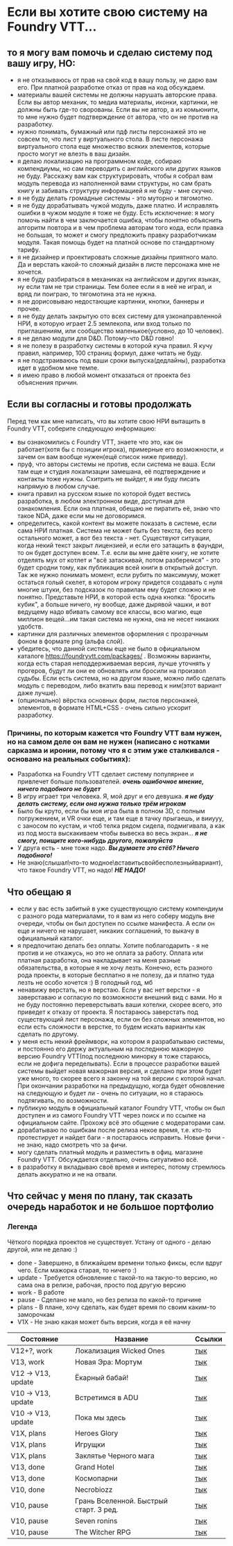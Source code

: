 # Если вы хотите свою систему на Foundry VTT...

## то я могу вам помочь и сделаю систему под вашу игру, НО:

- я не отказываюсь от прав на свой код в вашу пользу, не дарю вам его. При платной разработке отказ от прав на код обсуждаем.
- материалы вашей системы не должны нарушать авторские права. Если вы автор механик, то медиа материалы, иконки, картинки, не должны быть где-то сворованы. Если вы не автор, а из комьюнити, то мне нужно будет подтверждение от автора, что он не против на разработку.
- нужно понимать, бумажный или пдф листы персонажей это не совсем то, что лист у виртуального стола. В листе персонажа виртуального стола еще множество всяких элементов, которые просто могут не влезть в ваш дизайн.
- я делаю локализацию на программном коде, собираю компендиумы, но сам переводить с английского или других языков не буду. Расскажу вам как структурировать, чтобы я собрал вам модуль перевода из наполненной вами структуры, но сам брать книгу и забивать структуру информацией я не буду - мне скучно.
- я не буду делать громадные системы - это муторно и тягомотно.
- я не буду дорабатывать чужой модуль, даже платно. И исправлять ошибки в чужом модуле я тоже не буду. Есть исключение: я могу помочь найти в чем заключается ошибка, чтобы понятно объяснить алгоритм повтора и в чем проблема авторам того кода, если правка не большая, то может и смогу предложить правку разработчикам модуля. Такая помощь будет на платной основе по стандартному тарифу.
- я не дизайнер и проектировать сложные дизайны приятного мало. Да и верстать какой-то сложный дизайн в листе персонажа мне не хочется.
- я не буду разбираться в механиках на английском и других языках, ну если там не три страницы. Тем более если я в неё не играл, и вряд ли поиграю, то тягомотина эта не нужна.
- я не дорисовываю недостающие картинки, кнопки, баннеры и прочее.
- я не буду делать закрытую ото всех систему для узконаправленной НРИ, в которую играет 2.5 землекопа, или вход только по приглашениям, или сообщество маленькое(условно, до 10 человек).
- я не делаю модули для D&D. Потому-что D&D говно!
- я не полезу в разработку системы в которой куча правил. Я кучу правил, например, 100 страниц формул, даже читать не буду.
- я не подстраиваюсь под ваши сроки выпуска(дедлайны), разработка идет в удобном мне темпе.
- я имею право в любой момент отказаться от проекта без объяснения причин.

## Если вы согласны и готовы продолжать

Перед тем как мне написать, что вы хотите свою НРИ вытащить в Foundry VTT, соберите следующую информацию:

- вы ознакомились с Foundry VTT, знаете что это, как он работает(хотя бы с позиции игрока), примерные его возможности, и зачем он вам вообще нужен(ещё список ниже приведу).  
- пруф, что авторы системы не против, если система не ваша. Если там еще и студия локализации замешана, её подтверждение и контакты тоже нужны. Схитрить не выйдет, я им буду писать напрямую в любом случае. 
- книга правил на русском языке по которой будет вестись разработка, в любом электронном виде, доступная для ознакомления. Если она платная, обещаю не пиратить её, знаю что такое NDA, даже если мы не договоримся.
- определитесь, какой контент вы можете показать в системе, если сама НРИ платная. Система не может быть без текста, без всего остального может, а вот без текста - нет. Существуют ситуации, когда некий текст закрыт лицензией, и если его затащить в фаундри, то он будет доступен всем. Т.е. если вы мне даёте книгу, не хотите отделять мух от котлет и "всё затаскивай, потом разберемся" - это будет сродни тому, как публикация всей книги в открытый доступ. Так же нужно понимать момент, если рубить по максимуму, может остаться голый скелет, в котором игроку придется создавать с нуля многие штуки, без подсказок по правилам ему будет сложно и не понятно. Представьте НРИ, в которой есть одна кнопка: "бросить кубик", а больше ничего, ну вообще, даже дырявой чашки, и вот ведущему надо вбивать самому все классы, всю магию, еще миллион вещей...им такая система не нужна, она не несет никаких удобств.
- картинки для различных элементов оформления с прозрачным фоном в формате png (альфа слой).
- убедитесь, что данной системы еще не было в официальном каталоге https://foundryvtt.com/packages/ . Возможны варианты, когда есть старая неподдерживаемая версия, лучше уточнять у прогеров, будут ли они ее обновлять или бросили на произвол судьбы. Если есть система, но на другом языке, можно либо сделать модуль с переводом, либо вкатить ваш перевод к ним(этот вариант даже лучше).
- (опционально) вёрстка основных форм, листов персонажей, элементов, в формате HTML+CSS - очень сильно ускорит разработку. 

### Причины, по которым кажется что Foundry VTT вам нужен, но на самом деле он вам не нужен (написано с нотками сарказма и иронии, потому что я с этим уже сталкивался - основано на реальных событиях):
- Разработка на Foundry VTT сделает систему популярнее и привлечет больше пользователей. ***очень ошибочное мнение, ничего подобного не будет***
- В игру играет три человека. Я, мой друг и его девушка. ***я не буду делать систему, если она нужна только трём игрокам***
- Было бы круто, если бы моя игра была в полном 3D, с полным погружением, и VR очки еще, и там еще в тачку прыгаешь, и вииууу, с заносом по кустам, и чтоб телка рядом сидела, подмигивала, а как из под моста выскакиваем чтобы вывеска во весь экран... ***я не смогу, поищите кого-нибудь другого, пожалуйста***
- У друга есть - мне тоже надо. ***Вы думаете это стёб? Ничего подобного!***
- Не знаю(слышал\что-то модное\вставитьсвойбесполезныйвариант), что такое Foundry VTT, но надо! ***НЕ НАДО!***


## Что обещаю я

- если у вас есть забитый в уже существующую систему компендиум с разного рода материалами, то я вам из него соберу модуль вне очереди, чтобы он был доступен по ссылке манифеста. А если он еще и ничего не нарушает, никаких соглашений, то выкачу в официальный каталог.
- я предпочитаю делать без оплаты. Хотите поблагодарить - я не против и не откажусь, но это не оплата за работу. Оплата или платная разработка, она накладывает на меня разные обязательства, в которые я не хочу лезть. Конечно, есть разного рода проекты, в которые бесплатно я не полезу, да и платно туда лезть не особо хочется :) В голодный год, мб
- ненавижу верстать, но я верстаю. Если у вас нет верстки - я заверставаю и согласую по возможности внешний вид с вами. Но я не буду постоянно переверстывать ваши хотелки, скорее всего, это приведет к отказу от проекта. Я постараюсь заверстать под существующий лист персонажа, если он без сложных элементов, но если есть сложности в верстке, то будем искать варианты как сделать по другому.
- у меня есть некий фреймворк, на котором я разрабатываю системы, и постоянно его держу актуальным на последнюю мажорную версию Foundry VTT(под последнюю минорку я тоже стараюсь, если не дофига переделывать). Если в процессе разработки вашей системы выйдет новая мажорная версия, и сделано при этом будет уже много, то скорее всего я закончу на той версии с которой начал. При окончании разработки на предыдущую, когда будет обновление на следующую и будет ли - очень по ситуации, но я стараюсь подтягивать, по возможности.
- публикую модуль в официальный каталог Foundry VTT, чтобы он был доступен и из самого Foundry VTT через поиск и по ссылке на официальном сайте. Прохожу всё это общение с модераторами сам.
- дорабатываю по ошибкам после релиза некое время, т.е. кто-то протестирует и найдет баги - я постараюсь исправить. Новые фичи - не знаю, надо смотреть что за фичи.
- могу сделать платный модуль и разместить в офиц. магазине Foundry VTT. Обсуждается отдельно, очень ситуативно всё.
- в разработку я вкладываю своё время и интерес, потому стремлюсь делать аккуратно и не на отвали.


## Что сейчас у меня по плану, так сказать очередь наработок и не большое портфолио

### Легенда

Чёткого порядка проектов не существует. Устану от одного - делаю другой, или не делаю :)

- done - Завершено, в ближайшем времени только фиксы, если вдруг чего. Если мажорка старая, то ничего :)
- update - Требуется обновление с такой-то на такую-то версию, но сама она в релизе, рабочая, просто под другую версию
- work - В работе
- pause - Сделано не мало, но без релиза по какой-то причине
- plans - В плане, хочу сделать, как будет время по своим каким-то заморочкам
- V1X - Не знаю какая может быть версия, когда я её начну


| Состояние   |      Название      |  Ссылки |
|---|---|---|
| V12+?, work | Локализация Wicked Ones | [тык](https://github.com/comat0zz/wicked-ones-rus) |
| V13, work | Новая Эра: Мортум | [тык](https://github.com/comat0zz/new-era-mortum) |
| V12 -> V13, update | Ёкарный бабай! | [тык](https://github.com/comat0zz/fvtt_yokarny_babay) |
| V10 -> V13, update| Встретимся в ADU | [тык](https://github.com/comat0zz/fvtt_see_you_in_hell) |
| V10 -> V13, update| Пока мы здесь | [тык](https://github.com/comat0zz/fvtt_pmz) |
| V1X, plans | Heroes Glory | [тык](https://vk.com/heroesglorygame) |
| V1X, plans | Игрущки | [тык](https://vk.com/studio_prostoe) | 
| V1X, plans | Заклятье Черного мага | [тык](https://vk.com/tmamrak) |
| V13, done |  Grand Hotel | [тык](https://github.com/comat0zz/fvtt-grand-hotel) |
| V13, done |    Космопарни   | [тык](https://github.com/comat0zz/fvtt-cosmoboys) |
| V10, done | Necrobiozz | [тык](https://github.com/comat0zz/FVTT10_Necrobiozz) |
| V10, pause | Грань Вселенной. Быстрый старт. 3 ред. | [тык](https://github.com/comat0zz/fvtt_eotv) |
| V10, pause | Seven ronins | [тык](https://github.com/comat0zz/fvtt_SevenRonins) |
| V10, pause | The Witcher RPG | [тык](https://github.com/comat0zz/TheWitcherRPG) |


